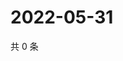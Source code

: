 # 2022-05-31

共 0 条

<!-- BEGIN WEIBO -->
<!-- 最后更新时间 Tue May 31 2022 13:21:46 GMT+0800 (China Standard Time) -->

<!-- END WEIBO -->
